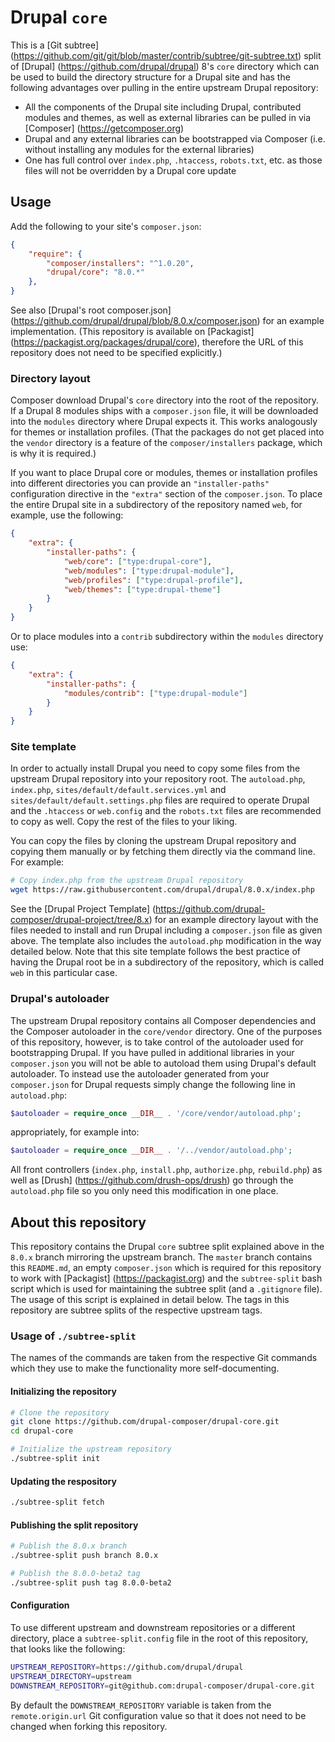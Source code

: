 # Drupal `core`

This is a [Git subtree] (https://github.com/git/git/blob/master/contrib/subtree/git-subtree.txt) split of [Drupal] (https://github.com/drupal/drupal) 8's `core` directory which can be used to build the directory structure for a Drupal site and has the following advantages over pulling in the entire upstream Drupal repository:
- All the components of the Drupal site including Drupal, contributed modules and themes, as well as external libraries can be pulled in via [Composer] (https://getcomposer.org)
- Drupal and any external libraries can be bootstrapped via Composer (i.e. without installing any modules for the external libraries)
- One has full control over `index.php`, `.htaccess`, `robots.txt`, etc. as those files will not be overridden by a Drupal core update

## Usage

Add the following to your site's `composer.json`:
``` json
{
    "require": {
        "composer/installers": "^1.0.20",
        "drupal/core": "8.0.*"
    },
}
```
See also [Drupal's root composer.json] (https://github.com/drupal/drupal/blob/8.0.x/composer.json) for an example implementation.
(This repository is available on [Packagist] (https://packagist.org/packages/drupal/core), therefore the URL of this repository does not need to be specified explicitly.)

### Directory layout
Composer download Drupal's `core` directory into the root of the repository. If a Drupal 8 modules ships with a `composer.json` file, it will be downloaded into the `modules` directory where Drupal expects it. This works analogously for themes or installation profiles. (That the packages do not get placed into the `vendor` directory is a feature of the `composer/installers` package, which is why it is required.)

If you want to place Drupal core or modules, themes or installation profiles into different directories you can provide an `"installer-paths"` configuration directive in the `"extra"` section of the `composer.json`. To place the entire Drupal site in a subdirectory of the repository named `web`, for example, use the following:
``` json
{
    "extra": {
        "installer-paths": {
            "web/core": ["type:drupal-core"],
            "web/modules": ["type:drupal-module"],
            "web/profiles": ["type:drupal-profile"],
            "web/themes": ["type:drupal-theme"]
        }
    }
}
```
Or to place modules into a `contrib` subdirectory within the `modules` directory use:
``` json
{
    "extra": {
        "installer-paths": {
            "modules/contrib": ["type:drupal-module"]
        }
    }
}
```

### Site template
In order to actually install Drupal you need to copy some files from the upstream Drupal repository into your repository root. The `autoload.php`, `index.php`, `sites/default/default.services.yml` and `sites/default/default.settings.php` files are required to operate Drupal and the `.htaccess` or `web.config` and the `robots.txt` files are recommended to copy as well. Copy the rest of the files to your liking.

You can copy the files by cloning the upstream Drupal repository and copying them manually or by fetching them directly via the command line. For example:
``` bash
# Copy index.php from the upstream Drupal repository
wget https://raw.githubusercontent.com/drupal/drupal/8.0.x/index.php
```

See the [Drupal Project Template] (https://github.com/drupal-composer/drupal-project/tree/8.x) for an example directory layout with the files needed to install and run Drupal including a `composer.json` file as given above. The template also includes the `autoload.php` modification in the way detailed below. Note that this site template follows the best practice of having the Drupal root be in a subdirectory of the repository, which is called `web` in this particular case.

### Drupal's autoloader
The upstream Drupal repository contains all Composer dependencies and the Composer autoloader in the `core/vendor` directory. One of the purposes of this repository, however, is to take control of the autoloader used for bootstrapping Drupal. If you have pulled in additional libraries in your `composer.json` you will not be able to autoload them using Drupal's default autoloader. To instead use the autoloader generated from your `composer.json` for Drupal requests simply change the following line in `autoload.php`:
```php
$autoloader = require_once __DIR__ . '/core/vendor/autoload.php';
```
appropriately, for example into:
```php
$autoloader = require_once __DIR__ . '/../vendor/autoload.php';
```
All front controllers (`index.php`, `install.php`, `authorize.php`, `rebuild.php`) as well as [Drush] (https://github.com/drush-ops/drush) go through the `autoload.php` file so you only need this modification in one place.

## About this repository
This repository contains the Drupal `core` subtree split explained above in the `8.0.x` branch mirroring the upstream branch. The `master` branch contains this `README.md`, an empty `composer.json` which is required for this repository to work with [Packagist] (https://packagist.org) and the `subtree-split` bash script which is used for maintaining the subtree split (and a `.gitignore` file). The usage of this script is explained in detail below. The tags in this repository are subtree splits of the respective upstream tags.

### Usage of `./subtree-split`
The names of the commands are taken from the respective Git commands which they use to make the functionality more self-documenting.

#### Initializing the repository
``` bash
# Clone the repository
git clone https://github.com/drupal-composer/drupal-core.git
cd drupal-core

# Initialize the upstream repository
./subtree-split init
```

#### Updating the respository
``` bash
./subtree-split fetch
```

#### Publishing the split repository
```bash
# Publish the 8.0.x branch
./subtree-split push branch 8.0.x

# Publish the 8.0.0-beta2 tag
./subtree-split push tag 8.0.0-beta2
```

#### Configuration
To use different upstream and downstream repositories or a different directory,
place a `subtree-split.config` file in the root of this repository, that looks
like the following:
```bash
UPSTREAM_REPOSITORY=https://github.com/drupal/drupal
UPSTREAM_DIRECTORY=upstream
DOWNSTREAM_REPOSITORY=git@github.com:drupal-composer/drupal-core.git
```
By default the `DOWNSTREAM_REPOSITORY` variable is taken from the `remote.origin.url` Git configuration value so that it does not need to be changed when forking this repository.
